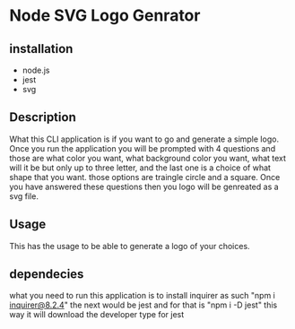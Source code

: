 # Node SVG Logo Genrator

## installation
- node.js
- jest
- svg

## Description
What this CLI application is if you want to go and generate a simple logo. Once you run the application you will be prompted with 4 questions and those are what color you want, what background color you want, what text will it be but only up to three letter, and the last one is a choice of what shape that you want. those options are traingle circle and a square. Once you have answered these questions then you logo will be genreated as a svg file.

## Usage
This has the usage to be able to generate a logo of your choices.

## dependecies
what you need to run this application is to install inquirer as such "npm i inquirer@8.2.4"
the next would be jest and for that is "npm i -D jest" this way it will download the developer type for jest